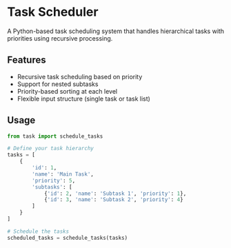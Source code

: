 # Task Scheduler

A Python-based task scheduling system that handles hierarchical tasks with priorities using recursive processing.

## Features

- Recursive task scheduling based on priority
- Support for nested subtasks
- Priority-based sorting at each level
- Flexible input structure (single task or task list)

## Usage

```python
from task import schedule_tasks

# Define your task hierarchy
tasks = [
    {
        'id': 1,
        'name': 'Main Task',
        'priority': 5,
        'subtasks': [
            {'id': 2, 'name': 'Subtask 1', 'priority': 1},
            {'id': 3, 'name': 'Subtask 2', 'priority': 4}
        ]
    }
]

# Schedule the tasks
scheduled_tasks = schedule_tasks(tasks)
